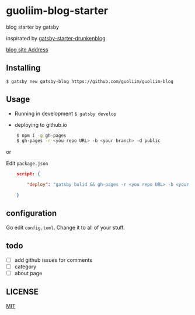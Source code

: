 # guoliim-blog-starter

blog starter by gatsby

inspirated by [gatsby-starter-drunkenblog](https://github.com/konsumer/gatsby-starter-drunkenblog)

[blog site Address](https://blog.guoli.im/)

## Installing

`$ gatsby new gatsby-blog https://github.com/guoliim/guoliim-blog`

## Usage

+ Running in development
`$ gatsby develop`

+ deploying to github.io
```bash
    $ npm i -g gh-pages
    $ gh-pages -r <you repo URL> -b <your branch> -d public
```
or

Edit `package.json`

```json
    script: {

        "deploy": "gatsby bulid && gh-pages -r <you repo URL> -b <your branch> -d public"

    }
```

## configuration

Go edit `config.toml`. Change it to all of your stuff.

## todo

- [ ] add github issues for comments
- [ ] category
- [ ] about page

## LICENSE
[MIT](./LICENSE)

